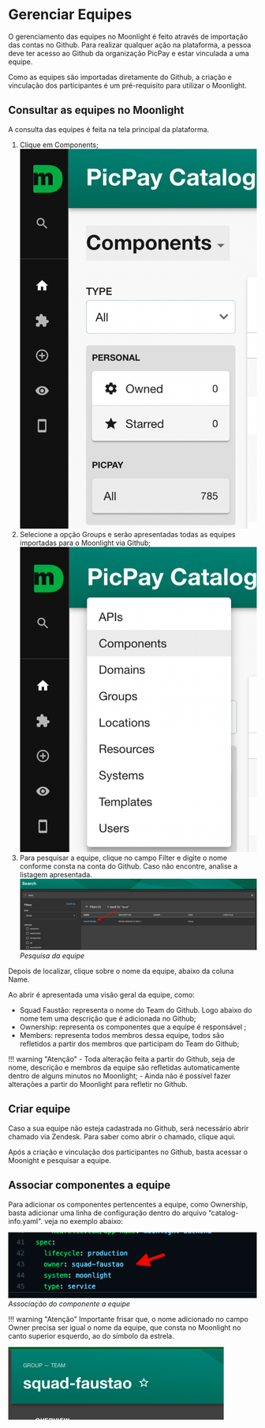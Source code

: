 # Gerenciar Equipes

O gerenciamento das equipes no Moonlight é feito através de importação das contas no Github. Para realizar qualquer ação na plataforma, a pessoa deve ter acesso ao Github da organização PicPay e estar vinculada a uma equipe.

Como as equipes são importadas diretamente do Github, a criação e vinculação dos participantes é um pré-requisito para utilizar o Moonlight.

## Consultar as equipes no Moonlight

A consulta das equipes é feita na tela principal da plataforma.

1. Clique em Components;
   ![](img/img.png)
2. Selecione a opção Groups e serão apresentadas todas as equipes importadas para o Moonlight via Github;
   ![](img/img_1.png)
3. Para pesquisar a equipe, clique no campo Filter e digite o nome conforme consta na conta do Github. Caso não encontre, analise a listagem apresentada.
   ![](img/img_2.png)
   _Pesquisa da equipe_

Depois de localizar, clique sobre o nome da equipe, abaixo da coluna Name.

Ao abrir é apresentada uma visão geral da equipe, como:

- Squad Faustão: representa o nome do Team do Github. Logo abaixo do nome tem uma descrição que é adicionada no Github;
- Ownership: representa os componentes que a equipe é responsável ;
- Members: representa todos membros dessa equipe, todos são refletidos a partir dos membros que participam do Team do Github;

!!! warning "Atenção" - Toda alteração feita a partir do Github, seja de nome, descrição e membros da equipe são refletidas automaticamente dentro de alguns minutos no Moonlight; - Ainda não é possível fazer alterações a partir do Moonlight para refletir no Github.

## Criar equipe

Caso a sua equipe não esteja cadastrada no Github, será necessário abrir chamado via Zendesk. Para saber como abrir o chamado, clique aqui.

Após a criação e vinculação dos participantes no Github, basta acessar o Moonight e pesquisar a equipe.

## Associar componentes a equipe

Para adicionar os componentes pertencentes a equipe, como Ownership, basta adicionar uma linha de configuração dentro do arquivo “catalog-info.yaml". veja no exemplo abaixo:

![](img/img_3.png)
_Associação do componente a equipe_

!!! warning "Atenção"
Importante frisar que, o nome adicionado no campo Owner precisa ser igual o nome da equipe, que consta no Moonlight no canto superior esquerdo, ao do símbolo da estrela.

![](img/img_4.png)
